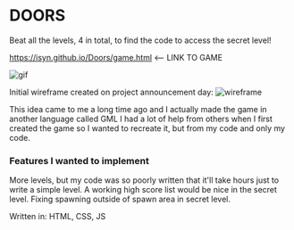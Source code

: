 # DOORS

Beat all the levels, 4 in total, to find the code to access the secret level!

https://isyn.github.io/Doors/game.html <-- LINK TO GAME

![gif](https://media.giphy.com/media/l4Ki4tqdPaBWaVDY4/giphy.gif)

Initial wireframe created on project announcement day:
![wireframe](http://i.imgur.com/y2gQso5.jpg "wireframe")

This idea came to me a long time ago and I actually made the game in another language called GML
I had a lot of help from others when I first created the game so I wanted to recreate it, but from my code and only my code.

### Features I wanted to implement
More levels, but my code was so poorly written that it'll take hours just to write a simple level.
A working high score list would be nice in the secret level.
Fixing spawning outside of spawn area in secret level.

Written in: HTML, CSS, JS
